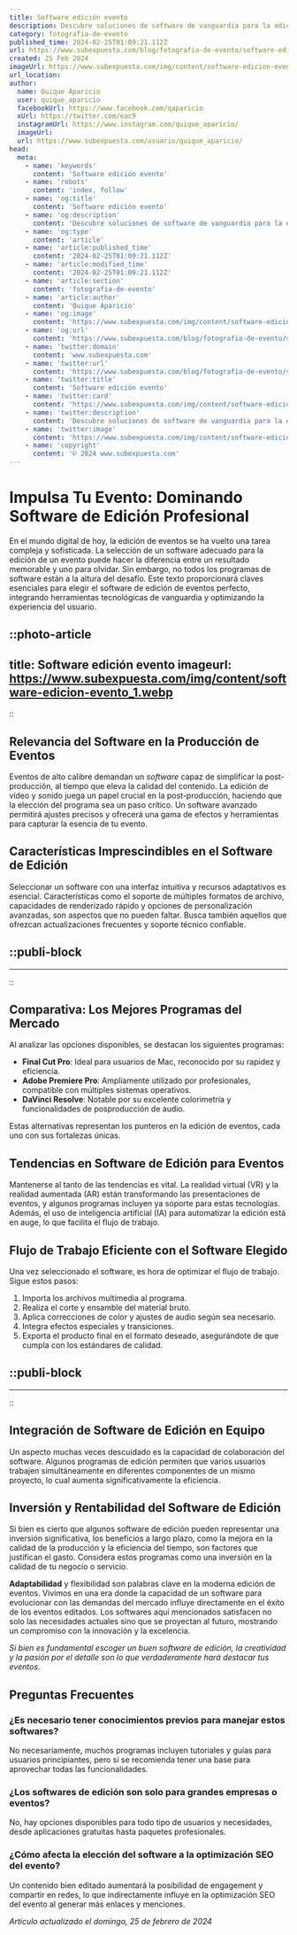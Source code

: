 ```yaml
---
title: Software edición evento
description: Descubre soluciones de software de vanguardia para la edición de eventos y eleva tu producción al siguiente nivel con eficiencia y creatividad.
category: fotografia-de-evento
published_time: 2024-02-25T01:09:21.112Z
url: https://www.subexpuesta.com/blog/fotografia-de-evento/software-edicion-evento
created: 25 Feb 2024
imageUrl: https://www.subexpuesta.com/img/content/software-edicion-evento_1.webp
url_location:
author:
  name: Quique Aparicio
  user: quique_aparicio
  facebookUrl: https://www.facebook.com/qaparicio
  xUrl: https://twitter.com/eac9
  instagramUrl: https://www.instagram.com/quique_aparicio/
  imageUrl: 
  url: https://www.subexpuesta.com/usuario/quique_aparicio/
head:
  meta:
    - name: 'keywords'
      content: 'Software edición evento'
    - name: 'robots'
      content: 'index, follow'
    - name: 'og:title'
      content: 'Software edición evento'
    - name: 'og:description'
      content: 'Descubre soluciones de software de vanguardia para la edición de eventos y eleva tu producción al siguiente nivel con eficiencia y creatividad.'
    - name: 'og:type'
      content: 'article'
    - name: 'article:published_time'
      content: '2024-02-25T01:09:21.112Z'
    - name: 'article:modified_time'
      content: '2024-02-25T01:09:21.112Z'
    - name: 'article:section'
      content: 'fotografia-de-evento'
    - name: 'article:author'
      content: 'Quique Aparicio'
    - name: 'og:image'
      content: 'https://www.subexpuesta.com/img/content/software-edicion-evento_1.webp'
    - name: 'og:url'
      content: 'https://www.subexpuesta.com/blog/fotografia-de-evento/software-edicion-evento'
    - name: 'twitter:domain'
      content: 'www.subexpuesta.com'
    - name: 'twitter:url'
      content: 'https://www.subexpuesta.com/blog/fotografia-de-evento/software-edicion-evento'
    - name: 'twitter:title'
      content: 'Software edición evento'
    - name: 'twitter:card'
      content: 'https://www.subexpuesta.com/img/content/software-edicion-evento_1.webp'
    - name: 'twitter:description'
      content: 'Descubre soluciones de software de vanguardia para la edición de eventos y eleva tu producción al siguiente nivel con eficiencia y creatividad.'
    - name: 'twitter:image'
      content: 'https://www.subexpuesta.com/img/content/software-edicion-evento_1.webp'
    - name: 'copyright'
      content: '© 2024 www.subexpuesta.com'
---
```

# Impulsa Tu Evento: Dominando Software de Edición Profesional

En el mundo digital de hoy, la edición de eventos se ha vuelto una tarea compleja y sofisticada. La selección de un software adecuado para la edición de un evento puede hacer la diferencia entre un resultado memorable y uno para olvidar. Sin embargo, no todos los programas de software están a la altura del desafío. Este texto proporcionará claves esenciales para elegir el software de edición de eventos perfecto, integrando herramientas tecnológicas de vanguardia y optimizando la experiencia del usuario.


::photo-article
---
title: Software edición evento
imageurl: https://www.subexpuesta.com/img/content/software-edicion-evento_1.webp
---
::


## Relevancia del Software en la Producción de Eventos

Eventos de alto calibre demandan un *software* capaz de simplificar la post-producción, al tiempo que eleva la calidad del contenido. La edición de vídeo y sonido juega un papel crucial en la post-producción, haciendo que la elección del programa sea un paso crítico. Un software avanzado permitirá ajustes precisos y ofrecerá una gama de efectos y herramientas para capturar la esencia de tu evento.

## Características Imprescindibles en el Software de Edición

Seleccionar un software con una interfaz intuitiva y recursos adaptativos es esencial. Características como el soporte de múltiples formatos de archivo, capacidades de renderizado rápido y opciones de personalización avanzadas, son aspectos que no pueden faltar. Busca también aquellos que ofrezcan actualizaciones frecuentes y soporte técnico confiable.


  ::publi-block
  ---
  ---
  ::
  
  
## Comparativa: Los Mejores Programas del Mercado

Al analizar las opciones disponibles, se destacan los siguientes programas:

- **Final Cut Pro**: Ideal para usuarios de Mac, reconocido por su rapidez y eficiencia.
- **Adobe Premiere Pro**: Ampliamente utilizado por profesionales, compatible con múltiples sistemas operativos.
- **DaVinci Resolve**: Notable por su excelente colorimetría y funcionalidades de posproducción de audio.

Estas alternativas representan los punteros en la edición de eventos, cada uno con sus fortalezas únicas.

## Tendencias en Software de Edición para Eventos

Mantenerse al tanto de las tendencias es vital. La realidad virtual (VR) y la realidad aumentada (AR) están transformando las presentaciones de eventos, y algunos programas incluyen ya soporte para estas tecnologías. Además, el uso de inteligencia artificial (IA) para automatizar la edición está en auge, lo que facilita el flujo de trabajo.

## Flujo de Trabajo Eficiente con el Software Elegido

Una vez seleccionado el software, es hora de optimizar el flujo de trabajo. Sigue estos pasos:

1. Importa los archivos multimedia al programa.
2. Realiza el corte y ensamble del material bruto.
3. Aplica correcciones de color y ajustes de audio según sea necesario.
4. Integra efectos especiales y transiciones.
5. Exporta el producto final en el formato deseado, asegurándote de que cumpla con los estándares de calidad.


  ::publi-block
  ---
  ---
  ::
  
  
## Integración de Software de Edición en Equipo

Un aspecto muchas veces descuidado es la capacidad de colaboración del software. Algunos programas de edición permiten que varios usuarios trabajen simultáneamente en diferentes componentes de un mismo proyecto, lo cual aumenta significativamente la eficiencia.

## Inversión y Rentabilidad del Software de Edición

Si bien es cierto que algunos software de edición pueden representar una inversión significativa, los beneficios a largo plazo, como la mejora en la calidad de la producción y la eficiencia del tiempo, son factores que justifican el gasto. Considera estos programas como una inversión en la calidad de tu negocio o servicio.

**Adaptabilidad** y flexibilidad son palabras clave en la moderna edición de eventos. Vivimos en una era donde la capacidad de un software para evolucionar con las demandas del mercado influye directamente en el éxito de los eventos editados. Los softwares aquí mencionados satisfacen no solo las necesidades actuales sino que se proyectan al futuro, mostrando un compromiso con la innovación y la excelencia.

*Si bien es fundamental escoger un buen software de edición, la creatividad y la pasión por el detalle son lo que verdaderamente hará destacar tus eventos.*

## Preguntas Frecuentes

### ¿Es necesario tener conocimientos previos para manejar estos softwares?

No necesariamente, muchos programas incluyen tutoriales y guías para usuarios principiantes, pero sí se recomienda tener una base para aprovechar todas las funcionalidades.

### ¿Los softwares de edición son solo para grandes empresas o eventos?

No, hay opciones disponibles para todo tipo de usuarios y necesidades, desde aplicaciones gratuitas hasta paquetes profesionales.

### ¿Cómo afecta la elección del software a la optimización SEO del evento?

Un contenido bien editado aumentará la posibilidad de engagement y compartir en redes, lo que indirectamente influye en la optimización SEO del evento al generar más enlaces y menciones.

_Artículo actualizado el domingo, 25 de febrero de 2024_